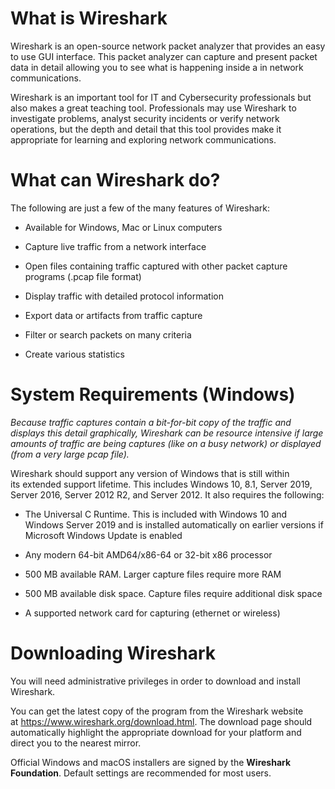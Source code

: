 What is Wireshark
=================

Wireshark is an open-source network packet analyzer that provides an easy to use
GUI interface. This packet analyzer can capture and present packet data in
detail allowing you to see what is happening inside a in network communications.

Wireshark is an important tool for IT and Cybersecurity professionals but also
makes a great teaching tool. Professionals may use Wireshark to investigate
problems, analyst security incidents or verify network operations, but the depth
and detail that this tool provides make it appropriate for learning and
exploring network communications.

What can Wireshark do?
======================

The following are just a few of the many features of Wireshark:

-   Available for Windows, Mac or Linux computers

-   Capture live traffic from a network interface

-   Open files containing traffic captured with other packet capture programs
    (.pcap file format)

-   Display traffic with detailed protocol information

-   Export data or artifacts from traffic capture

-   Filter or search packets on many criteria

-   Create various statistics

System Requirements (Windows)
=============================

*Because traffic captures contain a bit-for-bit copy of the traffic and displays
this detail graphically, Wireshark can be resource intensive if large amounts of
traffic are being captures (like on a busy network) or displayed (from a very
large pcap file).*

Wireshark should support any version of Windows that is still within
its extended support lifetime. This includes Windows 10, 8.1, Server 2019,
Server 2016, Server 2012 R2, and Server 2012. It also requires the following:

-   The Universal C Runtime. This is included with Windows 10 and Windows Server
    2019 and is installed automatically on earlier versions if Microsoft Windows
    Update is enabled

-   Any modern 64-bit AMD64/x86-64 or 32-bit x86 processor

-   500 MB available RAM. Larger capture files require more RAM

-   500 MB available disk space. Capture files require additional disk space

-   A supported network card for capturing (ethernet or wireless)

Downloading Wireshark
=====================

You will need administrative privileges in order to download and install
Wireshark.

You can get the latest copy of the program from the Wireshark website
at <https://www.wireshark.org/download.html>. The download page should
automatically highlight the appropriate download for your platform and direct
you to the nearest mirror.

Official Windows and macOS installers are signed by the **Wireshark
Foundation**. Default settings are recommended for most users.
